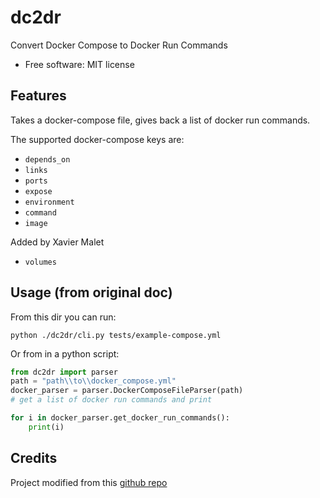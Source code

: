 # dc2dr

Convert Docker Compose to Docker Run Commands


* Free software: MIT license


## Features


Takes a docker-compose file, gives back a list of docker run commands.

The supported docker-compose keys are:

  - `depends_on`
  - `links`
  - `ports`
  - `expose`
  - `environment`
  - `command`
  - `image`
  
Added by Xavier Malet
  - `volumes`
  
## Usage (from original doc)

From this dir you can run:

```commandline
python ./dc2dr/cli.py tests/example-compose.yml
```

Or from in a python script:

```python
from dc2dr import parser
path = "path\\to\\docker_compose.yml"
docker_parser = parser.DockerComposeFileParser(path)
# get a list of docker run commands and print

for i in docker_parser.get_docker_run_commands():
	print(i)

```

## Credits

Project modified from this [github repo](https://github.com/alexhumphreys/dc2dr)